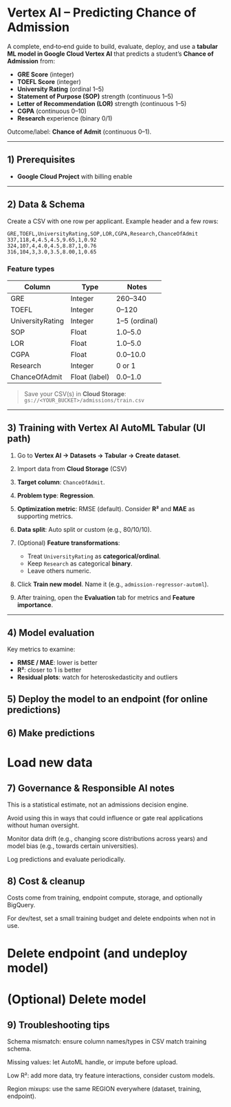 # Vertex AI – Predicting Chance of Admission

A complete, end‑to‑end guide to build, evaluate, deploy, and use a **tabular ML model in Google Cloud Vertex AI** that predicts a student’s **Chance of Admission** from:

* **GRE Score** (integer)
* **TOEFL Score** (integer)
* **University Rating** (ordinal 1–5)
* **Statement of Purpose (SOP)** strength (continuous 1–5)
* **Letter of Recommendation (LOR)** strength (continuous 1–5)
* **CGPA** (continuous 0–10)
* **Research** experience (binary 0/1)

Outcome/label: **Chance of Admit** (continuous 0–1).

---

## 1) Prerequisites

* **Google Cloud Project** with billing enable
---

## 2) Data & Schema

Create a CSV with one row per applicant. Example header and a few rows:

```csv
GRE,TOEFL,UniversityRating,SOP,LOR,CGPA,Research,ChanceOfAdmit
337,118,4,4.5,4.5,9.65,1,0.92
324,107,4,4.0,4.5,8.87,1,0.76
316,104,3,3.0,3.5,8.00,1,0.65
```

### Feature types

| Column           | Type          | Notes         |
| ---------------- | ------------- | ------------- |
| GRE              | Integer       | 260–340       |
| TOEFL            | Integer       | 0–120         |
| UniversityRating | Integer       | 1–5 (ordinal) |
| SOP              | Float         | 1.0–5.0       |
| LOR              | Float         | 1.0–5.0       |
| CGPA             | Float         | 0.0–10.0      |
| Research         | Integer       | 0 or 1        |
| ChanceOfAdmit    | Float (label) | 0.0–1.0       |

> Save your CSV(s) in **Cloud Storage**: `gs://<YOUR_BUCKET>/admissions/train.csv`

---

## 3) Training with Vertex AI AutoML Tabular (UI path)

1. Go to **Vertex AI → Datasets → Tabular → Create dataset**.
2. Import data from **Cloud Storage** (CSV)
3. **Target column**: `ChanceOfAdmit`.
4. **Problem type**: **Regression**.
5. **Optimization metric**: RMSE (default). Consider **R²** and **MAE** as supporting metrics.
6. **Data split**: Auto split or custom (e.g., 80/10/10).
7. (Optional) **Feature transformations**:

   * Treat `UniversityRating` as **categorical/ordinal**.
   * Keep `Research` as categorical **binary**.
   * Leave others numeric.
8. Click **Train new model**. Name it (e.g., `admission-regressor-automl`).
9. After training, open the **Evaluation** tab for metrics and **Feature importance**.

---

## 4) Model evaluation

Key metrics to examine:

* **RMSE / MAE**: lower is better
* **R²**: closer to 1 is better
* **Residual plots**: watch for heteroskedasticity and outliers

## 5) Deploy the model to an endpoint (for online predictions)

## 6) Make predictions

# Load new data 

## 7) Governance & Responsible AI notes

This is a statistical estimate, not an admissions decision engine.

Avoid using this in ways that could influence or gate real applications without human oversight.

Monitor data drift (e.g., changing score distributions across years) and model bias (e.g., towards certain universities).

Log predictions and evaluate periodically.

## 8) Cost & cleanup

Costs come from training, endpoint compute, storage, and optionally BigQuery.

For dev/test, set a small training budget and delete endpoints when not in use.

# Delete endpoint (and undeploy model)

# (Optional) Delete model

## 9) Troubleshooting tips

Schema mismatch: ensure column names/types in CSV match training schema.

Missing values: let AutoML handle, or impute before upload.

Low R²: add more data, try feature interactions, consider custom models.

Region mixups: use the same REGION everywhere (dataset, training, endpoint).



